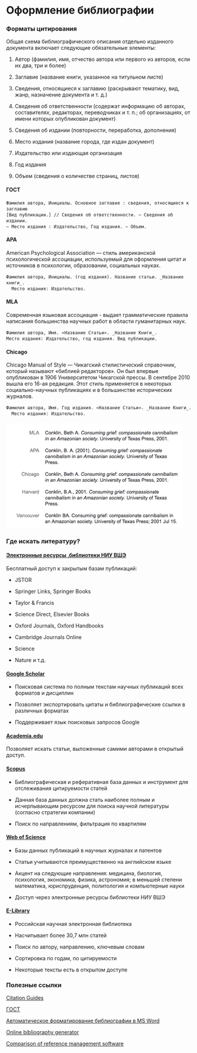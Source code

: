 # Оформление библиографии

### Форматы цитирования

Общая схема библиографического описания отдельно изданного документа включает следующие обязательные элементы:

1. Автор \(фамилия, имя, отчество автора или первого из авторов, если их два, три и более\)

2. Заглавие \(название книги, указанное на титульном листе\)

3. Сведения, относящиеся к заглавию \(раскрывают тематику, вид, жанр, назначение документа и т. д.\)

4. Сведения об ответственности \(содержат информацию об авторах, составителях, редакторах, переводчиках и т. п.; об организациях, от имени которых опубликован документ\)

5. Сведения об издании \(повторности, переработка, дополнения\)

6. Место издания \(название города, где издан документ\)

7. Издательство или издающая организация

8. Год издания

9. Объем \(сведения о количестве страниц, листов\)

#### ГОСТ

```
Фамилия автора, Инициалы. Основное заглавие : сведения, относящиеся к заглавию 
[Вид публикации.] // Сведения об ответственности. – Сведения об издании. 
– Место издания : Издательство, Год издания. – Объем.
```

#### APA

American Psychological Association — стиль американской психологической ассоциации, используемый для оформления цитат и источников в психологии, образовании, социальных науках.

```
Фамилия автора, Инициалы. (год издания). Название статьи. _Название книги_. 
  Место издания: Издательство.
```

#### MLA

Современная языковая ассоциация - выдает грамматические правила написания большинства научных работ в области гуманитарных наук.

```
Фамилия автора, Имя. «Название Статьи». _Название Книги_. 
Место издания: Издательство, год издания. Вид публикации.
```

#### Chicago

Chicago Manual of Style — Чикагский стилистический справочник, который называют «библией редакторов». Он был впервые опубликован в 1906  Университетом Чикагской прессы. В сентябре 2010 вышла его 16-ая редакция. Этот стиль применяется в некоторых социально-научных публикациях и в большинстве исторических журналов.

```
Фамилия автора, Имя. Год издания. «Название Статьи». _Название Книги_. 
  Место издания: Издательство.
```

#### ![](/assets/bib1.png)

### Где искать литературу?

#### [Электронные ресурсы ,библиотеки НИУ ВШЭ](https://library.hse.ru/e-resources)

Бесплатный доступ к закрытым базам публикаций:

* JSTOR

* Springer Links, Springer Books

* Taylor & Francis

* Science Direct, Elsevier Books

* Oxford Journals, Oxford Handbooks

* Cambridge Journals Online

* Science

* Nature и т.д.

#### [Google Scholar](https://scholar.google.com/)

* Поисковая система по полным текстам научных публикаций всех форматов и дисциплин

* Позволяет экспортировать цитаты и библиографические ссылки в различных форматах

* Поддерживает язык поисковых запросов Google

#### [Academia.edu](https://www.academia.edu/)

Позволяет искать статьи, выложенные самими авторами в открытый доступ.

#### [Scopus](https://www.scopus.com/)

* Библиографическая и реферативная база данных и инструмент для отслеживания цитируемости статей

* Данная база данных должна стать наиболее полным и исчерпывающим ресурсом для поиска научной литературы \(согласно стратегии компании\)

* Поиск по направлениям, фильтрация по квартилям

#### [Web of Science](https://webofknowledge.com/)

* Базы данных публикаций в научных журналах и патентов

* Статьи учитываются преимущественно на английском языке

* Акцент на следующие направления: медицина, биология, психология, экономика, физика, астрономия; в меньшей степени математика, юриспруденция, политология и компьютерные науки

* Доступ через электронные ресурсы библиотеки НИУ ВШЭ

#### [E-Library](https://elibrary.ru/)

* Российская научная электронная библиотека

* Насчитывает более 30,7 млн статей

* Поиск по автору, направлению, ключевым словам

* Сортировка по годам, по цитируемости

* Некоторые тексты есть в открытом доступе

### Полезные ссылки

[Citation Guides](http://www.easybib.com/guides/citation-guides/)

[ГОСТ](http://protect.gost.ru/v.aspx?control=7&id=173511)

[Автоматическое форматирование библиографии в MS Word](https://support.office.com/ru-ru/article/Автоматическое-форматирование-списков-литературы-с-помощью-стилей-apa-mla-chicago-405c207c-7070-42fa-91e7-eaf064b14dbb)

[Online bibliography generator](http://www.citethisforme.com/)

[Comparison of reference management software](https://en.wikipedia.org/wiki/Comparison_of_reference_management_software)

